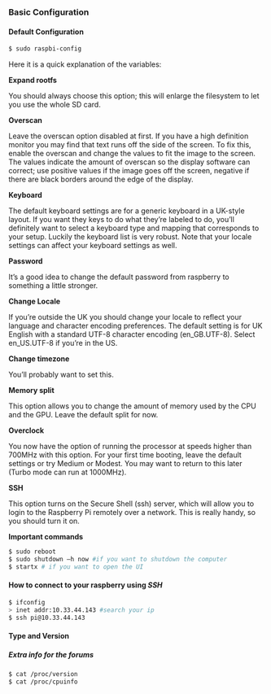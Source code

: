 ### Basic Configuration

#### Default Configuration

```bash
$ sudo raspbi-config
```

Here it is a quick explanation of the variables:

**Expand rootfs**

You should always choose this option; this will enlarge the filesystem to let you use the whole SD card.

**Overscan**

Leave the overscan option disabled at first. If you have a high definition monitor you may find that text runs off the side of the screen. To fix this, enable the overscan and change the values to fit the image to the screen. The values indicate the amount of overscan so the display software can correct; use positive values if the image goes off the screen, negative if there are black borders around the edge of the display.

**Keyboard**

The default keyboard settings are for a generic keyboard in a UK-style layout. If you want they keys to do what they’re labeled to do, you’ll definitely want to select a keyboard type and mapping that corresponds to your setup. Luckily the keyboard list is very robust. Note that your locale settings can affect your keyboard settings as well.

**Password**

It’s a good idea to change the default password from raspberry to something a little stronger.

**Change Locale**

If you’re outside the UK you should change your locale to reflect your language and character encoding preferences. The default setting is for UK English with a standard UTF-8 character encoding (en_GB.UTF-8). Select en_US.UTF-8 if you’re in the US.

**Change timezone**

You’ll probably want to set this.

**Memory split**

This option allows you to change the amount of memory used by the CPU and the GPU. Leave the default split for now.

**Overclock**

You now have the option of running the processor at speeds higher than 700MHz with this option. For your first time booting, leave the default settings or try Medium or Modest. You may want to return to this later (Turbo mode can run at 1000MHz).

**SSH**

This option turns on the Secure Shell (ssh) server, which will allow you to login to the Raspberry Pi remotely over a network. This is really handy, so you should turn it on.

**Important commands**

```bash
$ sudo reboot
$ sudo shutdown –h now #if you want to shutdown the computer 
$ startx # if you want to open the UI
```

#### How to connect to your raspberry using *SSH*

```bash
$ ifconfig
> inet addr:10.33.44.143 #search your ip
$ ssh pi@10.33.44.143
```

#### Type and Version
##### Extra info for the forums

```bash
$ cat /proc/version 
$ cat /proc/cpuinfo
```


